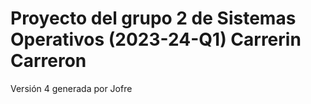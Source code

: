 # Proyecto del grupo 2 de Sistemas Operativos (2023-24-Q1) Carrerin Carreron
 Versión 4 generada por Jofre 
    
    

